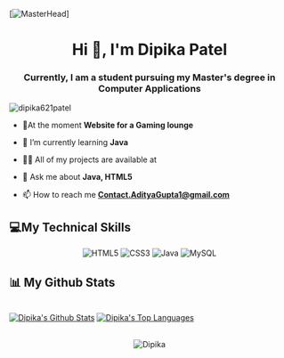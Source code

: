 [![MasterHead](https://i.imgur.com/j4PZElL.gif)]
<h1 align="center">Hi 👋, I'm Dipika Patel</h1>
<h3 align="center">Currently, I am a student pursuing my Master's degree in Computer Applications</h3>

<p align="left"> <img src="https://komarev.com/ghpvc/?username=dipika621patel&label=Profile%20views&color=0e75b6&style=flat" alt="dipika621patel" /> </p>

- 🔭At the moment **Website for a Gaming lounge**

- 🌱 I’m currently learning **Java**

- 👨‍💻 All of my projects are available at 

- 💬 Ask me about **Java, HTML5**

- 📫 How to reach me **Contact.AdityaGupta1@gmail.com**


## 💻My Technical Skills

<p align="center">
    
 <img alt="HTML5" src="https://img.shields.io/badge/html5-%23E34F26.svg?&style=for-the-badge&logo=html5&logoColor=white" />
 <img alt="CSS3" src="https://img.shields.io/badge/css3-%231572B6.svg?&style=for-the-badge&logo=css3&logoColor=white" />
 <img alt="Java" src="https://img.shields.io/badge/java-%23ED8B00.svg?&style=for-the-badge&logo=java&logoColor=white" />
 <img alt="MySQL" src="https://img.shields.io/badge/MySQL-00000F?style=for-the-badge&logo=mysql&logoColor=white" />

<!--  <img alt="VS Code" src="https://img.shields.io/badge/Visual_Studio_Code-0078D4?style=for-the-badge&logo=visual%20studio%20code&logoColor=white" /> -->
 
## 📊 My Github Stats

  <br/>
    <a href="https://github.com/dipika621patel/github-readme-stats"><img alt="Dipika's Github Stats" src="https://github-readme-stats.vercel.app/api?username=dipika621patel&show_icons=true&count_private=true&theme=react&hide_border=true&bg_color=0D1117" /></a>
  <a href="https://github.com/dipika621patel/github-readme-stats"><img alt="Dipika's Top Languages" src="https://github-readme-stats.vercel.app/api/top-langs/?username=dipika621patel&langs_count=8&count_private=true&layout=compact&theme=react&hide_border=true&bg_color=0D1117" /></a>
  <br/>
  
  
  <br/>
  <div align="center">
<p><img align="center" src="https://github-readme-streak-stats.herokuapp.com/?user=dipika621patel&theme=react" alt="Dipika"/></p>
  </div>
<br/>


<br/>
<br/>



